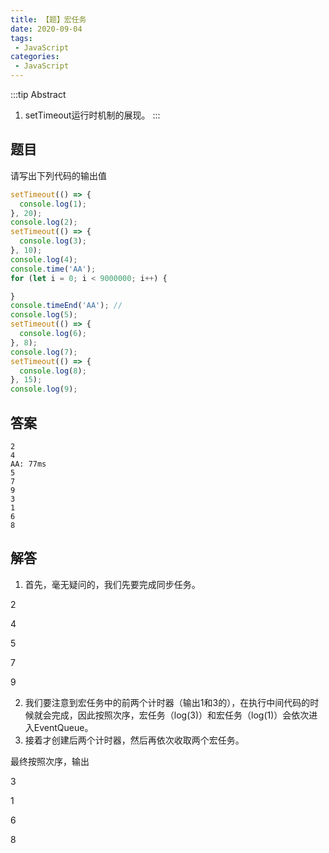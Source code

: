 ```yaml
---
title: 【题】宏任务
date: 2020-09-04
tags:
 - JavaScript
categories: 
 - JavaScript
---
```


:::tip Abstract
1. setTimeout运行时机制的展现。
:::

<!-- more -->

## 题目

请写出下列代码的输出值

```javascript
setTimeout(() => {
  console.log(1);
}, 20);
console.log(2);
setTimeout(() => {
  console.log(3);
}, 10);
console.log(4);
console.time('AA');
for (let i = 0; i < 9000000; i++) {

}
console.timeEnd('AA'); // 
console.log(5);
setTimeout(() => {
  console.log(6);
}, 8);
console.log(7);
setTimeout(() => {
  console.log(8);
}, 15);
console.log(9);
```

## 答案

```
2
4
AA: 77ms
5
7
9
3
1
6
8
```

## 解答

1. 首先，毫无疑问的，我们先要完成同步任务。

2

4

5

7

9

2. 我们要注意到宏任务中的前两个计时器（输出1和3的），在执行中间代码的时候就会完成，因此按照次序，宏任务（log(3)）和宏任务（log(1)）会依次进入EventQueue。
3. 接着才创建后两个计时器，然后再依次收取两个宏任务。

最终按照次序，输出

3

1

6

8

 